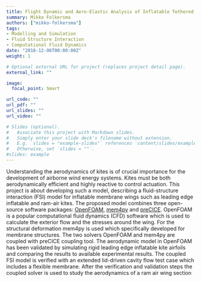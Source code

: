 ```yaml
---
title: Flight Dynamic and Aero-Elastic Analysis of Inflatable Tethered Wings
summary: Mikko Folkersma
authors: ["mikko-folkersma"]
tags:
- Modelling and Simulation
- Fluid Structure Interaction
- Computational Fluid Dynamics
date: "2018-12-06T00:00:00Z"
weight: 1

# Optional external URL for project (replaces project detail page).
external_link: ""

image:
  focal_point: Smart

url_code: ""
url_pdf: ""
url_slides: ""
url_video: ""

# Slides (optional).
#   Associate this project with Markdown slides.
#   Simply enter your slide deck's filename without extension.
#   E.g. `slides = "example-slides"` references `content/slides/example-slides.md`.
#   Otherwise, set `slides = ""`.
#slides: example
---
```


Understanding the aerodynamics of kites is of crucial importance for the development of airborne wind energy systems. Kites must be both aerodynamically efficient and highly reactive to control actuation. This project is about developing such a model, describing a fluid-structure interaction (FSI) model for inflatable membrane wings such as leading edge inflatable and ram-air kites. The proposed model combines three open-source software packages: [OpenFOAM](https://www.openfoam.com), [mem4py](https://github.com/pthedens/mem4py) and [preCICE](https://www.precice.org/). OpenFOAM is a popular computational fluid dynamics (CFD) software which is used to calculate the exterior flow and the stresses around the wing. For the structural deformation mem4py is used which specifically developed for membrane structures. The two solvers OpenFOAM and mem4py are coupled with preCICE coupling tool. The aerodynamic model in OpenFOAM has been validated by simulating rigid leading edge inflatable kite airfoils and comparing the results to available experimental results. The coupled FSI model is verified with an extended lid-driven cavity flow test case which includes a flexible membrane. After the verification and validation steps the coupled solver is used to study the aerodynamics of a ram air wing section
